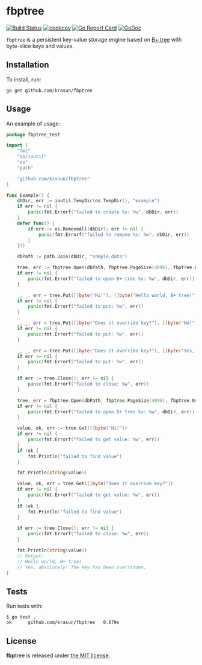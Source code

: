 # **fbp**tree

[![Build Status](https://app.travis-ci.com/krasun/fbptree.svg?branch=main)](https://app.travis-ci.com/krasun/fbptree)
[![codecov](https://codecov.io/gh/krasun/fbptree/branch/main/graph/badge.svg?token=8NU6LR4FQD)](https://codecov.io/gh/krasun/fbptree)
[![Go Report Card](https://goreportcard.com/badge/github.com/krasun/fbptree)](https://goreportcard.com/report/github.com/krasun/fbptree)
[![GoDoc](https://godoc.org/https://godoc.org/github.com/krasun/fbptree?status.svg)](https://godoc.org/github.com/krasun/fbptree)

`fbptree` is a persistent key-value storage engine based on [B+ tree](https://en.wikipedia.org/wiki/B%2B_tree) with byte-slice keys and values. 

## Installation 

To install, run:

```
go get github.com/krasun/fbptree
```

## Usage

An example of usage: 

```go
package fbptree_test

import (
	"fmt"
	"io/ioutil"
	"os"
	"path"

	"github.com/krasun/fbptree"
)

func Example() {
	dbDir, err := ioutil.TempDir(os.TempDir(), "example")
	if err != nil {
		panic(fmt.Errorf("failed to create %s: %w", dbDir, err))
	}
	defer func() {
		if err := os.RemoveAll(dbDir); err != nil {
			panic(fmt.Errorf("failed to remove %s: %w", dbDir, err))
		}
	}()

	dbPath := path.Join(dbDir, "sample.data")

	tree, err := fbptree.Open(dbPath, fbptree.PageSize(4096), fbptree.Order(500))
	if err != nil {
		panic(fmt.Errorf("failed to open B+ tree %s: %w", dbDir, err))
	}

	_, _, err = tree.Put([]byte("Hi!"), []byte("Hello world, B+ tree!"))
	if err != nil {
		panic(fmt.Errorf("failed to put: %w", err))
	}

	_, _, err = tree.Put([]byte("Does it override key?"), []byte("No!"))
	if err != nil {
		panic(fmt.Errorf("failed to put: %w", err))
	}

	_, _, err = tree.Put([]byte("Does it override key?"), []byte("Yes, absolutely! The key has been overridden."))
	if err != nil {
		panic(fmt.Errorf("failed to put: %w", err))
	}

	if err := tree.Close(); err != nil {
		panic(fmt.Errorf("failed to close: %w", err))
	}

	tree, err = fbptree.Open(dbPath, fbptree.PageSize(4096), fbptree.Order(500))
	if err != nil {
		panic(fmt.Errorf("failed to open B+ tree %s: %w", dbDir, err))
	}

	value, ok, err := tree.Get([]byte("Hi!"))
	if err != nil {
		panic(fmt.Errorf("failed to get value: %w", err))
	}
	if !ok {
		fmt.Println("failed to find value")
	}

	fmt.Println(string(value))

	value, ok, err = tree.Get([]byte("Does it override key?"))
	if err != nil {
		panic(fmt.Errorf("failed to get value: %w", err))
	}
	if !ok {
		fmt.Println("failed to find value")
	}

	if err := tree.Close(); err != nil {
		panic(fmt.Errorf("failed to close: %w", err))
	}

	fmt.Println(string(value))
	// Output:
	// Hello world, B+ tree!
	// Yes, absolutely! The key has been overridden.
}
```

## Tests

Run tests with: 

```
$ go test .
ok  	github.com/krasun/fbptree	0.679s
```

## License 

**fbp**tree is released under [the MIT license](LICENSE).
